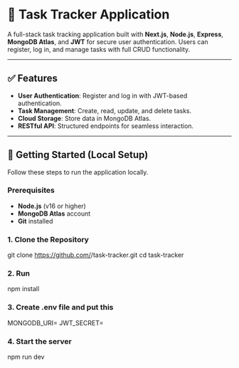 # 📝 Task Tracker Application

A full-stack task tracking application built with **Next.js**, **Node.js**, **Express**, **MongoDB Atlas**, and **JWT** for secure user authentication. Users can register, log in, and manage tasks with full CRUD functionality.

---

## ✅ Features

- **User Authentication**: Register and log in with JWT-based authentication.
- **Task Management**: Create, read, update, and delete tasks.
- **Cloud Storage**: Store data in MongoDB Atlas.
- **RESTful API**: Structured endpoints for seamless interaction.

---

## 🚀 Getting Started (Local Setup)

Follow these steps to run the application locally.

### Prerequisites

- **Node.js** (v16 or higher)
- **MongoDB Atlas** account
- **Git** installed

### 1. Clone the Repository

git clone https://github.com/<your-username>/task-tracker.git
cd task-tracker

### 2. Run 
npm install

### 3. Create .env file and put this
MONGODB_URI=<Your-mongo-atlas-url>
JWT_SECRET=<your-secret-key>

### 4. Start the server
npm run dev


